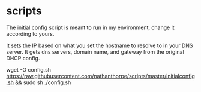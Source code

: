 # scripts


The initial config script is meant to run in my environment, change it according to yours.

It sets the IP based on what you set the hostname to resolve to in your DNS server.
It gets dns servers, domain name, and gateway from the original DHCP config.

wget -O config.sh https://raw.githubusercontent.com/nathanthorpe/scripts/master/initialconfig.sh && sudo sh ./config.sh
